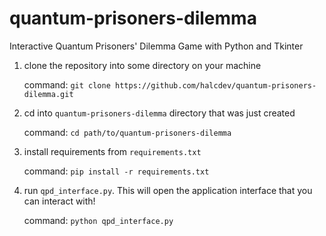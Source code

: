 # quantum-prisoners-dilemma
Interactive Quantum Prisoners' Dilemma Game with Python and Tkinter

1. clone the repository into some directory on your machine

    command: `git clone https://github.com/halcdev/quantum-prisoners-dilemma.git`

2. cd into `quantum-prisoners-dilemma` directory that was just created
    
    command: `cd path/to/quantum-prisoners-dilemma`
    
3. install requirements from `requirements.txt`
    
    command: `pip install -r requirements.txt`
    
4. run `qpd_interface.py`. This will open the application interface that you can interact with!
    
    command: `python qpd_interface.py`
